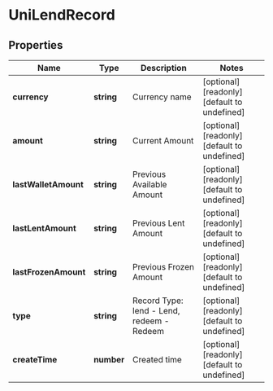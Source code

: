# UniLendRecord

## Properties

Name | Type | Description | Notes
------------ | ------------- | ------------- | -------------
**currency** | **string** | Currency name | [optional] [readonly] [default to undefined]
**amount** | **string** | Current Amount | [optional] [readonly] [default to undefined]
**lastWalletAmount** | **string** | Previous Available Amount | [optional] [readonly] [default to undefined]
**lastLentAmount** | **string** | Previous Lent Amount | [optional] [readonly] [default to undefined]
**lastFrozenAmount** | **string** | Previous Frozen Amount | [optional] [readonly] [default to undefined]
**type** | **string** | Record Type: lend - Lend, redeem - Redeem | [optional] [readonly] [default to undefined]
**createTime** | **number** | Created time | [optional] [readonly] [default to undefined]

